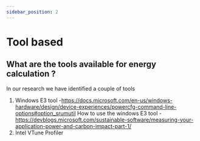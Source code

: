 ```yaml
---
sidebar_position: 2
---
```



# Tool based

## What are the tools available for energy calculation ?

In our research we have identified a couple of tools  
1) Windows E3 tool -https://docs.microsoft.com/en-us/windows-hardware/design/device-experiences/powercfg-command-line-options#option_srumutil
   How to use the windows E3 tool - https://devblogs.microsoft.com/sustainable-software/measuring-your-application-power-and-carbon-impact-part-1/  
2) Intel VTune Profiler 